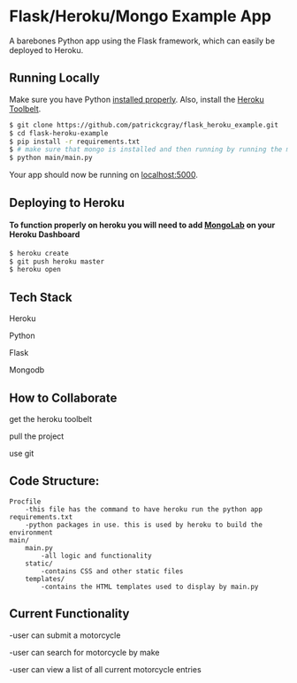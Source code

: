 # Flask/Heroku/Mongo Example App

A barebones Python app using the Flask framework, which can easily be deployed to Heroku.

## Running Locally

Make sure you have Python [installed properly](http://install.python-guide.org).  Also, install the [Heroku Toolbelt](https://toolbelt.heroku.com/).

```sh
$ git clone https://github.com/patrickcgray/flask_heroku_example.git
$ cd flask-heroku-example
$ pip install -r requirements.txt
$ # make sure that mongo is installed and then running by running the mongod command
$ python main/main.py
```

Your app should now be running on [localhost:5000](http://localhost:5000/).

## Deploying to Heroku
#### To function properly on heroku you will need to add [MongoLab](https://mongolab.com/) on your Heroku Dashboard

```sh
$ heroku create
$ git push heroku master
$ heroku open
```

## Tech Stack
Heroku

Python

Flask

Mongodb

## How to Collaborate
get the heroku toolbelt

pull the project

use git

## Code Structure:
	Procfile
		-this file has the command to have heroku run the python app
	requirements.txt
		-python packages in use. this is used by heroku to build the environment
	main/
  	    main.py
  	    	-all logic and functionality
  	    static/
  	    	-contains CSS and other static files
  	    templates/
  	    	-contains the HTML templates used to display by main.py
	

## Current Functionality
-user can submit a motorcycle

-user can search for motorcycle by make

-user can view a list of all current motorcycle entries
